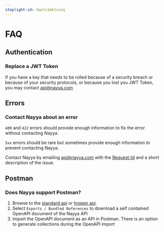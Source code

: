 ```yaml
---
stoplight-id: 4qxts1mktcxxq
---
```


# FAQ

## Authentication

### Replace a JWT Token

If you have a key that needs to be rolled because of a security breach or because of your security protocols, or because you lost you JWT Token, you may contact api@nayya.com

## Errors

### Contact Nayya about an error

`409` and `422` errors should provide enough information to fix the error without contacting Nayya.

`5xx` errors should be rare but sometimes provide enough information to prevent contacting Nayya.

Contact Nayya by emailing api@nayya.com with the [Request-Id](RequestIds.md) and a short description of the issue.

## Postman

### Does Nayya support Postman?

1. Browse to the [standard api](../reference/decision-support-api-standard.yaml) or [hropen api](../reference/decision-support-api-hropen.yaml).
2. Select `Exports / Bundled References` to download a self contained OpenAPI document of the Nayya API
3. Import the OpenAPI document as an API in Postman.  There is an option to generate collections during the OpenAPI import